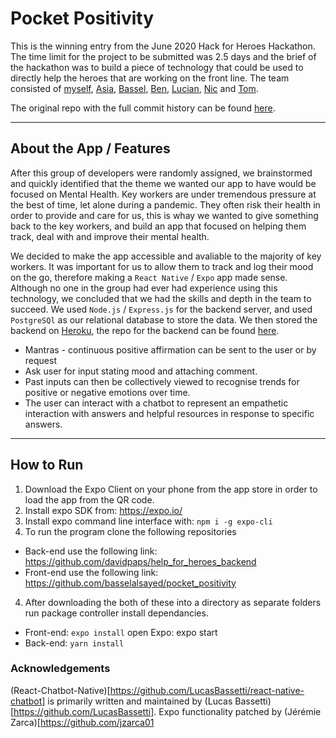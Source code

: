 # Pocket Positivity

This is the winning entry from the June 2020 Hack for Heroes Hackathon. The time limit for the project to be submitted was 2.5 days and the brief of the hackathon was to build a piece of technology that could be used to directly help the heroes that are working on the front line. The team consisted of [myself](https://github.com/davidpaps), [Asia](https://github.com/asiaellis5), [Bassel](https://github.com/basselalsayed), [Ben](https://github.com/benjamaker), [Lucian](https://github.com/lucianboatright), [Nic](https://github.com/nicolasraffray) and [Tom](https://github.com/Walker-TW).

The original repo with the full commit history can be found [here](https://github.com/basselalsayed/pocket_positivity).

---

## About the App / Features

After this group of developers were randomly assigned, we brainstormed and quickly identified that the theme we wanted our app to have would be focused on Mental Health. Key workers are under tremendous pressure at the best of time, let alone during a pandemic. They often risk their health in order to provide and care for us, this is whay we wanted to give something back to the key workers, and build an app that focused on helping them track, deal with and improve their mental health.

We decided to make the app accessible and avaliable to the majority of key workers. It was important for us to allow them to track and log their mood on the go, therefore making a `React Native` / `Expo` app made sense. Although no one in the group had ever had experience using this technology, we concluded that we had the skills and depth in the team to succeed. We used `Node.js` / `Express.js` for the backend server, and used `PostgreSQl` as our relational database to store the data. We then stored the backend on [Heroku](https://help-for-heroes.herokuapp.com/), the repo for the backend can be found [here](https://github.com/davidpaps/pocket_positivity_backend).

- Mantras - continuous positive affirmation can be sent to the user or by request
- Ask user for input stating mood and attaching comment.
- Past inputs can then be collectively viewed to recognise trends for positive or negative emotions over time.
- The user can interact with a chatbot to represent an empathetic interaction with answers and helpful resources in response to specific answers.

---

## How to Run

1. Download the Expo Client on your phone from the app store in order to load the app from the QR code.
2. Install expo SDK from: https://expo.io/
3. Install expo command line interface with: `npm i -g expo-cli`
4. To run the program clone the following repositories

- Back-end use the following link: https://github.com/davidpaps/help_for_heroes_backend
- Front-end use the following link: https://github.com/basselalsayed/pocket_positivity

4. After downloading the both of these into a directory as separate folders run package controller install dependancies.

- Front-end: `expo install`
  open Expo: expo start
- Back-end: `yarn install`

### Acknowledgements

(React-Chatbot-Native)[https://github.com/LucasBassetti/react-native-chatbot] is primarily written and maintained by (Lucas Bassetti)[https://github.com/LucasBassetti]. Expo functionality patched by (Jérémie Zarca)[https://github.com/jzarca01

